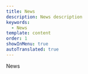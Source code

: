 ```yaml
---
title: News
description: News description
keywords:
  - News
template: content
order: 1
showInMenu: true
autoTranslated: true
---
```

News